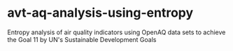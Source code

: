 # avt-aq-analysis-using-entropy
Entropy analysis of air quality indicators using OpenAQ data sets to achieve the Goal 11 by UN's Sustainable Development Goals
